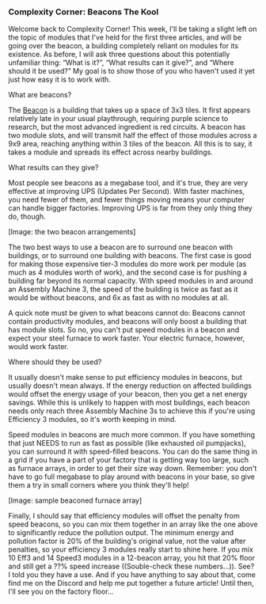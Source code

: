 ### Complexity Corner: Beacons <author>The Kool</author>

Welcome back to Complexity Corner!  This week, I'll be taking a slight left on the topic of modules that I've held for the first three articles, and will be going over the beacon, a building completely reliant on modules for its existence.  As before, I will ask three questions about this potentially unfamiliar thing: “What is it?”, “What results can it give?”, and “Where should it be used?”  My goal is to show those of you who haven't used it yet just how easy it is to work with.

What are beacons?

The [Beacon](https://wiki.factorio.com/Beacon) is a building that takes up a space of 3x3 tiles.  It first appears relatively late in your usual playthrough, requiring purple science to research, but the most advanced ingredient is red circuits.  A beacon has two module slots, and will transmit half the effect of those modules across a 9x9 area, reaching anything within 3 tiles of the beacon.  All this is to say, it takes a module and spreads its effect across nearby buildings.

What results can they give?

Most people see beacons as a megabase tool, and it's true, they are very effective at improving UPS (Updates Per Second).  With faster machines, you need fewer of them, and fewer things moving means your computer can handle bigger factories.  Improving UPS is far from they only thing they do, though.

[Image: the two beacon arrangements]

The two best ways to use a beacon are to surround one beacon with buildings, or to surround one building with beacons.  The first case is good for making those expensive tier-3 modules do more work per module (as much as 4 modules worth of work), and the second case is for pushing a building far beyond its normal capacity.  With speed modules in and around an Assembly Machine 3, the speed of the building is twice as fast as it would be without beacons, and 6x as fast as with no modules at all.

A quick note must be given to what beacons cannot do: Beacons cannot contain productivity modules, and beacons will only boost a building that has module slots.  So no, you can't put speed modules in a beacon and expect your steel furnace to work faster.  Your electric furnace, however, would work faster.

Where should they be used?

It usually doesn't make sense to put efficiency modules in beacons, but usually doesn't mean always.  If the energy reduction on affected buildings would offset the energy usage of your beacon, then you get a net energy savings.  While this is unlikely to happen with most buildings, each beacon needs only reach three Assembly Machine 3s to achieve this if you're using Efficiency 3 modules, so it's worth keeping in mind.

Speed modules in beacons are much more common.  If you have something that just NEEDS to run as fast as possible (like exhausted oil pumpjacks), you can surround it with speed-filled beacons.  You can do the same thing in a grid if you have a part of your factory that is getting way too large, such as furnace arrays, in order to get their size way down.  Remember: you don't have to go full megabase to play around with beacons in your base, so give them a try in small corners where you think they'll help!

[Image: sample beaconed furnace array]

Finally, I should say that efficiency modules will offset the penalty from speed beacons, so you can mix them together in an array like the one above to significantly reduce the pollution output.  The minimum energy and pollution factor is 20% of the building's original value, not the value after penalties, so your efficiency 3 modules really start to shine here.  If you mix 10 Eff3 and 14 Speed3 modules in a 12-beacon array, you hit that 20% floor and still get a ??% speed increase ((Souble-check these numbers...)).  See?  I told you they have a use.  And if you have anything to say about that, come find me on the Discord and help me put together a future article!  Until then, I'll see you on the factory floor...